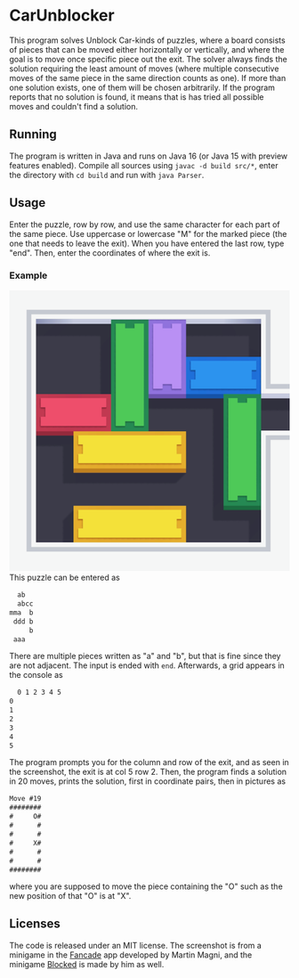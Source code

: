 # CarUnblocker

This program solves Unblock Car-kinds of puzzles, where a board consists of pieces that can be moved either horizontally
or vertically, and where the goal is to move once specific piece out the exit. The solver always finds the solution
requiring the least amount of moves (where multiple consecutive moves of the same piece in the same direction counts as
one). If more than one solution exists, one of them will be chosen arbitrarily. If the program reports that no solution
is found, it means that is has tried all possible moves and couldn't find a solution.

## Running

The program is written in Java and runs on Java 16 (or Java 15 with preview features enabled). Compile all sources
using `javac -d build src/*`, enter the directory with `cd build` and run with `java Parser`.

## Usage

Enter the puzzle, row by row, and use the same character for each part of the same piece. Use uppercase or lowercase "M"
for the marked piece (the one that needs to leave the exit). When you have entered the last row, type "end". Then, enter
the coordinates of where the exit is.

### Example

![Example](example.png)
This puzzle can be entered as

```
  ab
  abcc
mma  b
 ddd b
     b
 aaa
```

There are multiple pieces written as "a" and "b", but that is fine since they are not adjacent. The input is ended
with `end`. Afterwards, a grid appears in the console as

```
  0 1 2 3 4 5
0
1
2
3
4
5
```

The program prompts you for the column and row of the exit, and as seen in the screenshot, the exit is at col 5 row 2.
Then, the program finds a solution in 20 moves, prints the solution, first in coordinate pairs, then in pictures as

```
Move #19
########
#     O#
#      #
#      #
#     X#
#      #
#      #
########
```

where you are supposed to move the piece containing the "O" such as the new position of that "O" is at "X".

## Licenses

The code is released under an MIT license. The screenshot is from a minigame in the [Fancade](https://fancade.com) app
developed by Martin Magni, and the minigame [Blocked](https://fancade.page.link/ajH3) is made by him as well.
